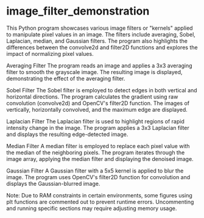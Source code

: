 # image_filter_demonstration

This Python program showcases various image filters or "kernels" applied to manipulate pixel values in an image. The filters include averaging, Sobel, Laplacian, median, and Gaussian filters. The program also highlights the differences between the convolve2d and filter2D functions and explores the impact of normalizing pixel values.

Averaging Filter
The program reads an image and applies a 3x3 averaging filter to smooth the grayscale image. The resulting image is displayed, demonstrating the effect of the averaging filter.

Sobel Filter
The Sobel filter is employed to detect edges in both vertical and horizontal directions. The program calculates the gradient using raw convolution (convolve2d) and OpenCV's filter2D function. The images of vertically, horizontally convolved, and the maximum edge are displayed.

Laplacian Filter
The Laplacian filter is used to highlight regions of rapid intensity change in the image. The program applies a 3x3 Laplacian filter and displays the resulting edge-detected image.

Median Filter
A median filter is employed to replace each pixel value with the median of the neighboring pixels. The program iterates through the image array, applying the median filter and displaying the denoised image.

Gaussian Filter
A Gaussian filter with a 5x5 kernel is applied to blur the image. The program uses OpenCV's filter2D function for convolution and displays the Gaussian-blurred image.

Note: Due to RAM constraints in certain environments, some figures using plt functions are commented out to prevent runtime errors. Uncommenting and running specific sections may require adjusting memory usage.
